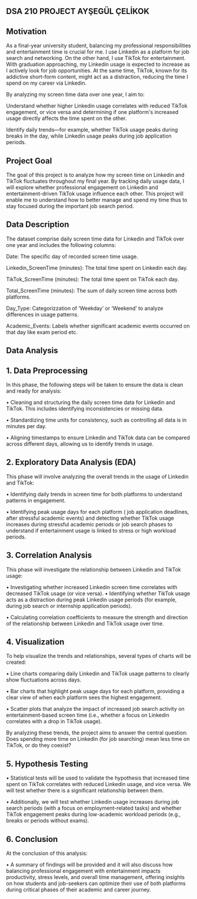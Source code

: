 ## DSA 210 PROJECT AYŞEGÜL ÇELİKOK
## Motivation
As a final-year university student, balancing my professional responsibilities and entertainment time is crucial for me. I use Linkedin  as a platform for job search and networking. On the other hand, I use TikTok for entertainment. With graduation approaching, my Linkedin usage is expected to increase as I actively look for job opportunities. At the same time, TikTok, known for its addictive short-form content, might act as a distraction, reducing the time I spend on my career via Linkedin.

By analyzing my screen time data over one year, I aim to:

Understand whether higher Linkedin usage correlates with reduced TikTok engagement, or vice versa and determining if one platform's increased usage directly affects the time spent on the other.

Identify daily trends—for example, whether TikTok usage peaks during breaks in the day, while Linkedin usage peaks during job application periods.

 
## Project Goal
The goal of this project is to analyze how my screen time on Linkedin and TikTok fluctuates throughout my final year. By tracking daily usage data, I will explore whether professional engagement on Linkedin and entertainment-driven TikTok usage influence each other. This project will enable me to understand how to better manage and spend my time thus to stay focused during the important job search period.

## Data Description
The dataset comprise daily screen time data for Linkedin and TikTok over one year and includes the following columns:

Date: The specific day of recorded screen time usage.

Linkedin_ScreenTime (minutes): The total time spent on Linkedin each day.

TikTok_ScreenTime (minutes): The total time spent on TikTok each day.

Total_ScreenTime (minutes): The sum of daily screen time across both platforms.

Day_Type: Categorizzation of ‘Weekday’ or ‘Weekend’ to analyze differences in usage patterns.

Academic_Events: Labels whether significant academic events occurred on that day like exam period etc.

## Data Analysis
## 1. Data Preprocessing
In this phase, the following steps will be taken to ensure the data is clean and ready for analysis:

•	Cleaning and structuring the daily screen time data for Linkedin and TikTok. This includes identifying inconsistencies or missing data.

•	Standardizing time units for consistency, such as controlling all data is in minutes per day.

•	Aligning timestamps to ensure Linkedin and TikTok data can be compared across different days, allowing us to identify trends in usage.

## 2. Exploratory Data Analysis (EDA)
This phase will involve analyzing the overall trends in the usage of Linkedin and TikTok:

•	Identifying daily trends in screen time for both platforms to understand patterns in engagement.

•	Identifying peak usage days for each platform ( job application deadlines, after stressful academic events) and detecting whether TikTok usage increases during stressful academic periods or job search phases to understand if entertainment usage is linked to stress or high workload periods.

## 3. Correlation Analysis
This phase will investigate the relationship between Linkedin and TikTok usage:

•	Investigating whether increased Linkedin screen time correlates with decreased TikTok usage (or vice versa).
•	Identifying whether TikTok usage acts as a distraction during peak Linkedin usage periods (for example, during job search or internship application periods).

•	Calculating correlation coefficients to measure the strength and direction of the relationship between Linkedin and TikTok usage over time.

## 4. Visualization
To help visualize the trends and relationships, several types of charts will be created:

• Line charts comparing daily Linkedin and TikTok usage patterns to clearly show fluctuations across days.	

•	Bar charts that highlight peak usage days for each platform, providing a clear view of when each platform sees the highest engagement.

•	Scatter plots that analyze the impact of increased job search activity on entertainment-based screen time (i.e., whether a focus on Linkedin correlates with a drop in TikTok usage).

By analyzing these trends, the project aims to answer the central question: Does spending more time on Linkedin (for job searching) mean less time on TikTok, or do they coexist? 
## 5. Hypothesis Testing

•	Statistical tests will be used to validate the hypothesis that increased time spent on TikTok correlates with reduced Linkedin usage, and vice versa. We will test whether there is a significant relationship between them.

•	Additionally, we will test whether Linkedin usage increases during job search periods (with a focus on employment-related tasks) and whether TikTok engagement peaks during low-academic workload periods (e.g., breaks or periods without exams).
## 6. Conclusion
At the conclusion of this analysis:

•	A summary of findings will be provided and it will also discuss how balancing professional engagement with entertainment impacts productivity, stress levels, and overall time management, offering insights on how students and job-seekers can optimize their use of both platforms during critical phases of their academic and career journey.





